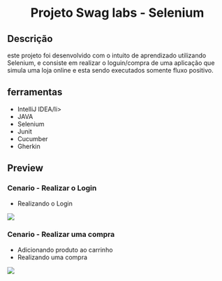 <h1 align="center">
Projeto Swag labs - Selenium
</h1>


## Descrição
este projeto foi desenvolvido com o intuito de aprendizado utilizando  Selenium, e consiste em realizar o loguin/compra de uma aplicação que simula uma loja online
e esta sendo executados  somente fluxo positivo.

## ferramentas
<ul>
  <li>IntelliJ IDEA/li>
  <li>JAVA</li>
  <li>Selenium</li>
  <li>Junit</li>
  <li>Cucumber</li>
  <li>Gherkin</li>
  
</ul>

## Preview
  ### Cenario - Realizar o Login
  <ul>
  <li>Realizando o Login</li>
  </ul>
<img src="https://user-images.githubusercontent.com/99279134/189841344-93ea47cb-b373-400b-994e-8c9e4b5481ab.gif" >

  ### Cenario - Realizar uma compra
  <ul>
  <li>Adicionando produto ao carrinho</li>
  <li>Realizando uma compra</li>
  </ul>

<img src="https://user-images.githubusercontent.com/99279134/189841565-3b82b3b8-c98a-4432-8174-2daf117d69d3.gif" >


